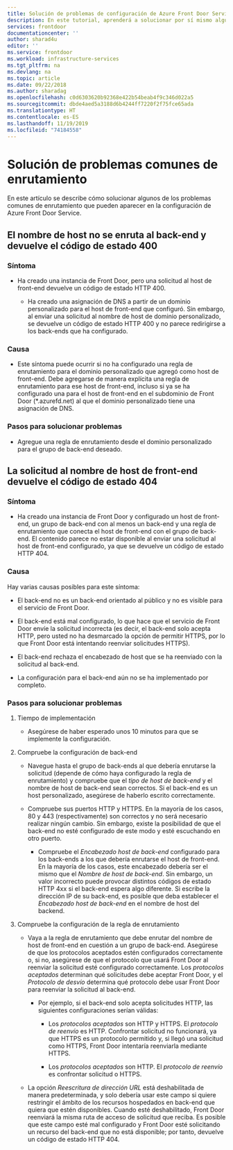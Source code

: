```yaml
---
title: Solución de problemas de configuración de Azure Front Door Service
description: En este tutorial, aprenderá a solucionar por sí mismo algunos de los problemas comunes que pueden aparecer en Front Door.
services: frontdoor
documentationcenter: ''
author: sharad4u
editor: ''
ms.service: frontdoor
ms.workload: infrastructure-services
ms.tgt_pltfrm: na
ms.devlang: na
ms.topic: article
ms.date: 09/22/2018
ms.author: sharadag
ms.openlocfilehash: c0d6303620b92368e422b54beab4f9c346d022a5
ms.sourcegitcommit: dbde4aed5a3188d6b4244ff7220f2f75fce65ada
ms.translationtype: HT
ms.contentlocale: es-ES
ms.lasthandoff: 11/19/2019
ms.locfileid: "74184558"
---
```

# <a name="troubleshooting-common-routing-issues"></a>Solución de problemas comunes de enrutamiento
En este artículo se describe cómo solucionar algunos de los problemas comunes de enrutamiento que pueden aparecer en la configuración de Azure Front Door Service. 

## <a name="hostname-not-routing-to-backend-and-returns-400-status-code"></a>El nombre de host no se enruta al back-end y devuelve el código de estado 400


### <a name="symptom"></a>Síntoma
- Ha creado una instancia de Front Door, pero una solicitud al host de front-end devuelve un código de estado HTTP 400.

  - Ha creado una asignación de DNS a partir de un dominio personalizado para el host de front-end que configuró. Sin embargo, al enviar una solicitud al nombre de host de dominio personalizado, se devuelve un código de estado HTTP 400 y no parece redirigirse a los back-ends que ha configurado.

### <a name="cause"></a>Causa
- Este síntoma puede ocurrir si no ha configurado una regla de enrutamiento para el dominio personalizado que agregó como host de front-end. Debe agregarse de manera explícita una regla de enrutamiento para ese host de front-end, incluso si ya se ha configurado una para el host de front-end en el subdominio de Front Door (*.azurefd.net) al que el dominio personalizado tiene una asignación de DNS.

### <a name="troubleshooting-steps"></a>Pasos para solucionar problemas
- Agregue una regla de enrutamiento desde el dominio personalizado para el grupo de back-end deseado.

## <a name="request-to-frontend-hostname-returns-404-status-code"></a>La solicitud al nombre de host de front-end devuelve el código de estado 404

### <a name="symptom"></a>Síntoma
- Ha creado una instancia de Front Door y configurado un host de front-end, un grupo de back-end con al menos un back-end y una regla de enrutamiento que conecta el host de front-end con el grupo de back-end. El contenido parece no estar disponible al enviar una solicitud al host de front-end configurado, ya que se devuelve un código de estado HTTP 404.

### <a name="cause"></a>Causa
Hay varias causas posibles para este síntoma:
 - El back-end no es un back-end orientado al público y no es visible para el servicio de Front Door.

- El back-end está mal configurado, lo que hace que el servicio de Front Door envíe la solicitud incorrecta (es decir, el back-end solo acepta HTTP, pero usted no ha desmarcado la opción de permitir HTTPS, por lo que Front Door está intentando reenviar solicitudes HTTPS).
- El back-end rechaza el encabezado de host que se ha reenviado con la solicitud al back-end.
- La configuración para el back-end aún no se ha implementado por completo.

### <a name="troubleshooting-steps"></a>Pasos para solucionar problemas
1. Tiempo de implementación
    - Asegúrese de haber esperado unos 10 minutos para que se implemente la configuración.

2. Compruebe la configuración de back-end
   - Navegue hasta el grupo de back-ends al que debería enrutarse la solicitud (depende de cómo haya configurado la regla de enrutamiento) y compruebe que el _tipo de host de back-end_ y el nombre de host de back-end sean correctos. Si el back-end es un host personalizado, asegúrese de haberlo escrito correctamente. 

   - Compruebe sus puertos HTTP y HTTPS. En la mayoría de los casos, 80 y 443 (respectivamente) son correctos y no será necesario realizar ningún cambio. Sin embargo, existe la posibilidad de que el back-end no esté configurado de este modo y esté escuchando en otro puerto.

     - Compruebe el _Encabezado host de back-end_ configurado para los back-ends a los que debería enrutarse el host de front-end. En la mayoría de los casos, este encabezado debería ser el mismo que el _Nombre de host de back-end_. Sin embargo, un valor incorrecto puede provocar distintos códigos de estado HTTP 4xx si el back-end espera algo diferente. Si escribe la dirección IP de su back-end, es posible que deba establecer el _Encabezado host de back-end_ en el nombre de host del backend.


3. Compruebe la configuración de la regla de enrutamiento
     - Vaya a la regla de enrutamiento que debe enrutar del nombre de host de front-end en cuestión a un grupo de back-end. Asegúrese de que los protocolos aceptados estén configurados correctamente o, si no, asegúrese de que el protocolo que usará Front Door al reenviar la solicitud esté configurado correctamente. Los _protocolos aceptados_ determinan qué solicitudes debe aceptar Front Door, y el _Protocolo de desvío_ determina qué protocolo debe usar Front Door para reenviar la solicitud al back-end.
          - Por ejemplo, si el back-end solo acepta solicitudes HTTP, las siguientes configuraciones serían válidas:
               - Los _protocolos aceptados_ son HTTP y HTTPS. El _protocolo de reenvío_ es HTTP. Confrontar solicitud no funcionará, ya que HTTPS es un protocolo permitido y, si llegó una solicitud como HTTPS, Front Door intentaría reenviarla mediante HTTPS.

               - Los _protocolos aceptados_ son HTTP. El _protocolo de reenvío_ es confrontar solicitud o HTTPS.

   - La opción _Reescritura de dirección URL_ está deshabilitada de manera predeterminada, y solo debería usar este campo si quiere restringir el ámbito de los recursos hospedados en back-end que quiera que estén disponibles. Cuando esté deshabilitado, Front Door reenviará la misma ruta de acceso de solicitud que reciba. Es posible que este campo esté mal configurado y Front Door esté solicitando un recurso del back-end que no está disponible; por tanto, devuelve un código de estado HTTP 404.

